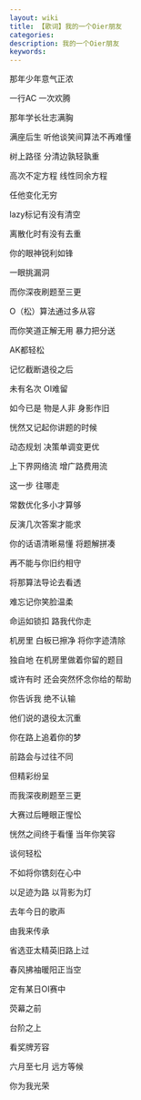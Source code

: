 ```yaml
---
layout: wiki
title: 【歌词】我的一个Oier朋友
categories: 
description: 我的一个Oier朋友
keywords: 
---
```


那年少年意气正浓

一行AC 一次欢腾

那年学长壮志满胸

满座后生 听他谈笑间算法不再难懂

树上路径 分清边孰轻孰重

高次不定方程 线性同余方程

任他变化无穷

lazy标记有没有清空

离散化时有没有去重

你的眼神锐利如锋

一眼挑漏洞

而你深夜刷题至三更

O（松）算法通过多从容

而你笑道正解无用 暴力把分送

AK都轻松

记忆截断退役之后

未有名次 OI难留

如今已是 物是人非 身影作旧

恍然又记起你讲题的时候

动态规划 决策单调变更优

上下界网络流 增广路费用流

这一步 往哪走

常数优化多小才算够

反演几次答案才能求

你的话语清晰易懂 将题解拼凑

再不能与你旧约相守

将那算法导论去看透

难忘记你笑脸温柔

命运如锁扣 路我代你走

机房里 白板已擦净 将你字迹清除

独自地 在机房里做着你留的题目

或许有时 还会突然怀念你给的帮助

你告诉我 绝不认输

他们说的退役太沉重

你在路上追着你的梦

前路会与过往不同

但精彩纷呈

而我深夜刷题至三更

大赛过后睡眼正惺忪

恍然之间终于看懂 当年你笑容

谈何轻松

不如将你镌刻在心中

以足迹为路 以背影为灯

去年今日的歌声

由我来传承

省选亚太精英旧路上过

春风拂袖暖阳正当空

定有某日OI赛中

荧幕之前

台阶之上

看奖牌芳容

六月至七月 远方等候

你为我光荣

